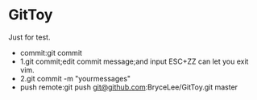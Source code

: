 # GitToy
Just for test.
- commit:git commit
 - 1.git commit;edit commit message;and input ESC+ZZ can let you exit vim.
 - 2.git commit -m "yourmessages"
- push remote:git push git@github.com:BryceLee/GitToy.git master

